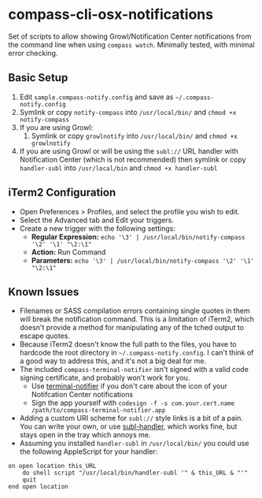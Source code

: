 compass-cli-osx-notifications
=============================
Set of scripts to allow showing Growl/Notification Center notifications from the command line when using `compass watch`.
Minimally tested, with minimal error checking.

Basic Setup
-----------
1. Edit `sample.compass-notify.config` and save as `~/.compass-notify.config`
2. Symlink or copy `notify-compass` into `/usr/local/bin/` and `chmod +x notify-compass`
3. If you are using Growl:
    1. Symlink or copy `growlnotify` into `/usr/local/bin/` and `chmod +x growlnotify`
4. If you are using Growl or will be using the `subl://` URL handler with Notification Center (which is not recommended) then symlink or copy `handler-subl` into `/usr/local/bin` and `chmod +x handler-subl`

iTerm2 Configuration
--------------------
* Open Preferences > Profiles, and select the profile you wish to edit.
* Select the Advanced tab and Edit your triggers.
* Create a new trigger with the following settings:
    * __Regular Expression:__ `echo '\3' | /usr/local/bin/notify-compass '\2' '\1' "\2:\1"`
    * __Action:__ Run Command
    * __Parameters:__ `echo '\3' | /usr/local/bin/notify-compass '\2' '\1' "\2:\1"`

Known Issues
------------
* Filenames or SASS compilation errors containing single quotes in them will break the notification command. This is a limitation of iTerm2, which doesn't provide a method for manipulating any of the tched output to escape quotes.
* Because iTerm2 doesn't know the full path to the files, you have to hardcode the root directory in `~/.compass-notify.config`. I can't think of a good way to address this, and it's not a big deal for me.
* The included `compass-terminal-notifier` isn't signed with a valid code signing certificate, and probably won't work for you.
    * Use [terminal-notifier](https://github.com/alloy/terminal-notifier/) if you don't care about the icon of your Notifcation Center notifications
    * Sign the app yourself with `codesign -f -s com.your.cert.name /path/to/compass-terminal-notifier.app`
* Adding a custom URI scheme for `subl://` style links is a bit of a pain. You can write your own, or use [subl-handler](https://github.com/asuth/subl-handler), which works fine, but stays open in the tray which annoys me.
* Assuming you installed `handler-subl` in `/usr/local/bin/` you could use the following AppleScript for your handler:

```AppleScript
on open location this_URL
	do shell script "/usr/local/bin/handler-subl '" & this_URL & "'"
	quit
end open location
```